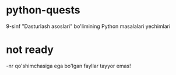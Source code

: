 # python-quests
9-sinf "Dasturlash asoslari" bo'limining Python masalalari yechimlari

# not ready
-nr qo'shimchasiga ega bo'lgan fayllar tayyor emas!
